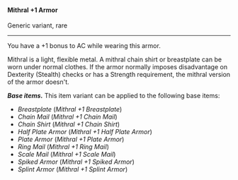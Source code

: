 #### Mithral +1 Armor

Generic variant, rare

---

You have a +1 bonus to AC while wearing this armor.

Mithral is a light, flexible metal. A mithral chain shirt or breastplate can be worn under normal clothes. If the armor normally imposes disadvantage on Dexterity (Stealth) checks or has a Strength requirement, the mithral version of the armor doesn't.

***Base items.*** This item variant can be applied to the following base items:

- *Breastplate* (*Mithral +1 Breastplate*)
- *Chain Mail* (*Mithral +1 Chain Mail*)
- *Chain Shirt* (*Mithral +1 Chain Shirt*)
- *Half Plate Armor* (*Mithral +1 Half Plate Armor*)
- *Plate Armor* (*Mithral +1 Plate Armor*)
- *Ring Mail* (*Mithral +1 Ring Mail*)
- *Scale Mail* (*Mithral +1 Scale Mail*)
- *Spiked Armor* (*Mithral +1 Spiked Armor*)
- *Splint Armor* (*Mithral +1 Splint Armor*)




